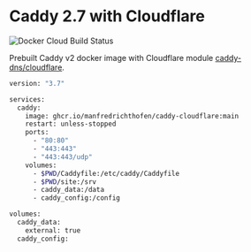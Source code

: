 # Caddy 2.7 with Cloudflare

![Docker Cloud Build Status](https://img.shields.io/github/actions/workflow/status/ManfredRichthofen/caddy-cloudflare/docker-publish.yml)

Prebuilt Caddy v2 docker image with Cloudflare module [caddy-dns/cloudflare](https://github.com/caddy-dns/cloudflare). 

```sh
version: "3.7"

services:
  caddy:
    image: ghcr.io/manfredrichthofen/caddy-cloudflare:main
    restart: unless-stopped
    ports:
      - "80:80"
      - "443:443"
      - "443:443/udp"
    volumes:
      - $PWD/Caddyfile:/etc/caddy/Caddyfile
      - $PWD/site:/srv
      - caddy_data:/data
      - caddy_config:/config

volumes:
  caddy_data:
    external: true
  caddy_config:
```
